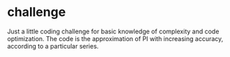 # challenge
Just a little coding challenge for basic knowledge of complexity and code optimization.
The code is the approximation of PI with increasing accuracy, according to a particular series.
